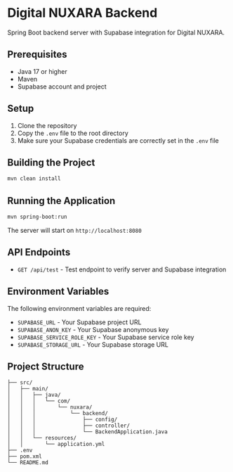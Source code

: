 # Digital NUXARA Backend

Spring Boot backend server with Supabase integration for Digital NUXARA.

## Prerequisites

- Java 17 or higher
- Maven
- Supabase account and project

## Setup

1. Clone the repository
2. Copy the `.env` file to the root directory
3. Make sure your Supabase credentials are correctly set in the `.env` file

## Building the Project

```bash
mvn clean install
```

## Running the Application

```bash
mvn spring-boot:run
```

The server will start on `http://localhost:8080`

## API Endpoints

- `GET /api/test` - Test endpoint to verify server and Supabase integration

## Environment Variables

The following environment variables are required:

- `SUPABASE_URL` - Your Supabase project URL
- `SUPABASE_ANON_KEY` - Your Supabase anonymous key
- `SUPABASE_SERVICE_ROLE_KEY` - Your Supabase service role key
- `SUPABASE_STORAGE_URL` - Your Supabase storage URL

## Project Structure

```
├── src/
│   ├── main/
│   │   ├── java/
│   │   │   └── com/
│   │   │       └── nuxara/
│   │   │           └── backend/
│   │   │               ├── config/
│   │   │               ├── controller/
│   │   │               └── BackendApplication.java
│   │   └── resources/
│   │       └── application.yml
├── .env
├── pom.xml
└── README.md
``` 